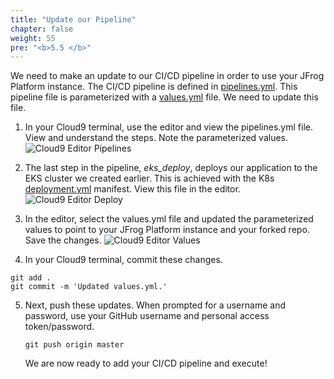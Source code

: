 ```yaml
---
title: "Update our Pipeline"
chapter: false
weight: 55
pre: "<b>5.5 </b>"
---
```


We need to make an update to our CI/CD pipeline in order to use your JFrog Platform instance. The CI/CD pipeline is defined in [pipelines.yml](https://github.com/jfrogtraining/aws-eks-workshop/blob/master/pipelines.yml). This pipeline file is parameterized with a [values.yml](https://github.com/jfrogtraining/aws-eks-workshop/blob/master/values.yml) file. We need to update this file.

1. In your Cloud9 terminal, use the editor and view the pipelines.yml file. View and understand the steps. Note the parameterized values.
    ![Cloud9 Editor Pipelines](/images/editor-pipelines-eks.png)

2. The last step in the pipeline, _eks\_deploy_, deploys our application to the EKS cluster we created earlier. This is achieved with the K8s [deployment.yml](https://github.com/jfrogtraining/aws-eks-workshop/blob/master/workshop-app/deployment.yml) manifest. View this file in the editor.
    ![Cloud9 Editor Deploy](/images/editor-deploy-eks.png)

3. In the editor, select the values.yml file and updated the parameterized values to point to your JFrog Platform instance and your forked repo. Save the changes.
    ![Cloud9 Editor Values](/images/editor-values-eks.png)

4. In your Cloud9 terminal, commit these changes.

```
git add .
git commit -m 'Updated values.yml.'
```

5. Next, push these updates. When prompted for a username and password, use your GitHub username and personal access token/password.

    ``
    git push origin master
    ``
    
    We are now ready to add your CI/CD pipeline and execute!
